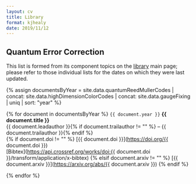 ```yaml
---
layout: cv
title: Library
format: kjhealy
date: 2019/11/12
---
```




## Quantum Error Correction

This list is formed from its component topics on the [library](/library) main page; please refer to those individual lists for the dates on which they were last updated.

{% assign documentsByYear = site.data.quantumReedMullerCodes | concat: site.data.highDimensionColorCodes | concat: site.data.gaugeFixing | uniq | sort: "year" %}

{% for document in documentsByYear %}
  `{{ document.year }}`
  __{{ document.title }}__<br/>
  {{ document.leadauthor }}{% if document.trailauthor != "" %} – {{ document.trailauthor }}{% endif %}<br/>
  {% if document.doi != "" %} [{{ document.doi }}](https://doi.org/{{ document.doi }})<br/>[Bibtex](https://api.crossref.org/works/doi:{{ document.doi }}/transform/application/x-bibtex)
  {% elsif document.arxiv != "" %} [{{ document.arxiv }}](https://arxiv.org/abs/{{ document.arxiv }})
  {% endif %}

{% endfor %}





